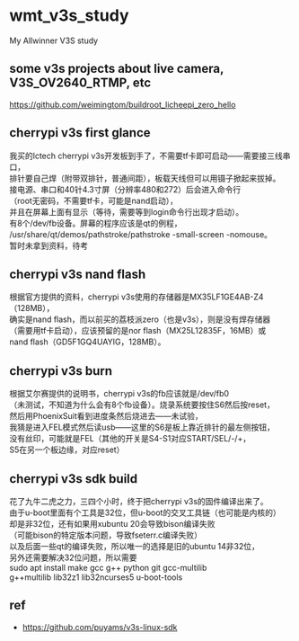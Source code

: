 # wmt_v3s_study
My Allwinner V3S study

## some v3s projects about live camera, V3S_OV2640_RTMP, etc      
https://github.com/weimingtom/buildroot_licheepi_zero_hello  

## cherrypi v3s first glance  
我买的lctech cherrypi v3s开发板到手了，不需要tf卡即可启动——需要接三线串口，  
排针要自己焊（附带双排针，普通间距），板载天线但可以用镊子掀起来拔掉。  
接电源、串口和40针4.3寸屏（分辨率480和272）后会进入命令行  
（root无密码，不需要tf卡，可能是nand启动），  
并且在屏幕上面有显示（等待，需要等到login命令行出现才启动）。  
有8个/dev/fb设备。屏幕的程序应该是qt的例程，  
/usr/share/qt/demos/pathstroke/pathstroke -small-screen -nomouse。  
暂时未拿到资料，待考  

## cherrypi v3s nand flash    
根据官方提供的资料，cherrypi v3s使用的存储器是MX35LF1GE4AB-Z4（128MB），  
确实是nand flash，而以前买的荔枝派zero（也是v3s），则是没有焊存储器  
（需要用tf卡启动），应该预留的是nor flash（MX25L12835F，16MB）或  
nand flash（GD5F1GQ4UAYIG，128MB）。   

## cherrypi v3s burn  
根据艾尔赛提供的说明书，cherrypi v3s的fb应该就是/dev/fb0  
（未测试，不知道为什么会有8个fb设备）。烧录系统要按住S6然后按reset，  
然后用PhoenixSuit看到进度条然后烧进去——未试验，  
我猜是进入FEL模式然后读usb——这里的S6是板上靠近排针的最左侧按钮，  
没有丝印，可能就是FEL（其他的开关是S4-S1对应START/SEL/-/+，  
S5在另一个板边缘，对应reset）  

## cherrypi v3s sdk build  
花了九牛二虎之力，三四个小时，终于把cherrypi v3s的固件编译出来了。  
由于u-boot里面有个工具是32位，但u-boot的交叉工具链（也可能是内核的）  
却是非32位，还有如果用xubuntu 20会导致bison编译失败  
（可能bison的特定版本问题，导致fseterr.c编译失败）  
以及后面一些qt的编译失败，所以唯一的选择是旧的ubuntu 14非32位，  
另外还需要解决32位问题，所以需要  
sudo apt install make gcc g++ python git gcc-multilib   
g++multilib lib32z1 lib32ncurses5 u-boot-tools  

## ref  
* https://github.com/puyams/v3s-linux-sdk  

